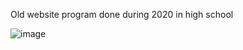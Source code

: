 Old website program done during 2020 in high school

![image](https://github.com/user-attachments/assets/60529ac7-1e64-4afd-b0ae-519e48e33b18)
